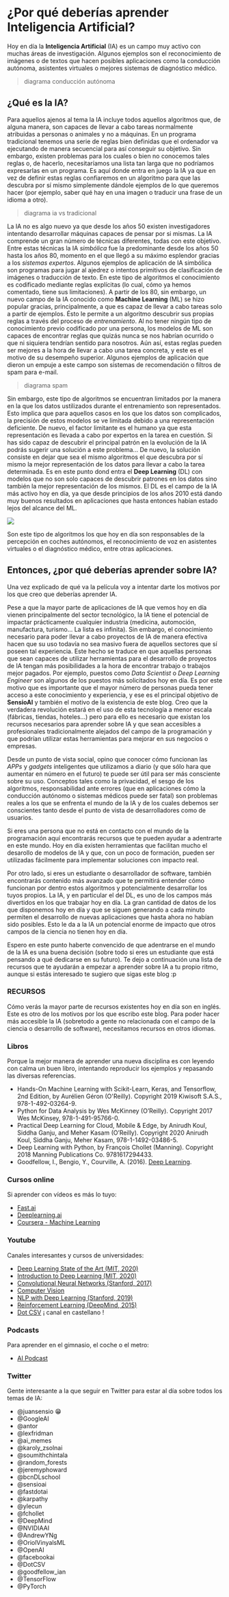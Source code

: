 # ¿Por qué deberías aprender Inteligencia Artificial?

Hoy en día la **Inteligencia Artificial** (IA) es un campo muy activo con muchas áreas de investigación. Algunos ejemplos son el reconocimiento de imágenes o de textos que hacen posibles aplicaciones como la conducción autónoma, asistentes virtuales o mejores sistemas de diagnóstico médico.

> diagrama conducción autónoma


## ¿Qué es la IA?

Para aquellos ajenos al tema la IA incluye todos aquellos algoritmos que, de alguna manera, son capaces de llevar a cabo tareas normalmente atribuidas a personas o animales y no a máquinas. En un programa tradicional tenemos una serie de reglas bien definidas que el ordenador va ejecutando de manera secuencial para así conseguir su objetivo. Sin embargo, existen problemas para los cuales o bien no conocemos tales reglas o, de hacerlo, necesitaríamos una lista tan larga que no podríamos expresarlas en un programa. Es aquí donde entra en juego la IA ya que en vez de definir estas reglas confiaremos en un algoritmo para que las descubra por sí mismo simplemente dándole ejemplos de lo que queremos hacer (por ejemplo, saber qué hay en una imagen o traducir una frase de un idioma a otro).

> diagrama ia vs tradicional

La IA no es algo nuevo ya que desde los años 50 existen investigadores intentando desarrollar máquinas capaces de pensar por si mismas. La IA comprende un gran número de técnicas diferentes, todas con este objetivo. Entre estas técnicas la IA *simbólica* fue la predominante desde los años 50 hasta los años 80, momento en el que llegó a su máximo esplendor gracias a los *sistemas expertos*. Algunos ejemplos de aplicación de IA simbólica son programas para jugar al ajedrez o intentos primitivos de clasificación de imágenes o traducción de texto. En este tipo de algoritmos el conocimiento es codificado mediante reglas explícitas (lo cual, cómo ya hemos comentado, tiene sus limitaciones). A partir de los 80, sin embargo, un nuevo campo de la IA conocido como **Machine Learning** (ML) se hizo popular gracias, principalmente, a que es capaz de llevar a cabo tareas solo a partir de ejemplos. Ésto le permite a un algoritmo descubrir sus propias reglas a través del proceso de *entrenamiento*. Al no tener ningún tipo de conocimiento previo codificado por una persona, los modelos de ML son capaces de encontrar reglas que quizás nunca se nos habrían ocurrido o que ni siquiera tendrían sentido para nosotros. Aún así, estas reglas pueden ser mejores a la hora de llevar a cabo una tarea concreta, y este es el motivo de su desempeño superior. Algunos ejemplos de aplicación que dieron un empuje a este campo son sistemas de recomendación o filtros de spam para e-mail.

> diagrama spam



Sin embargo, este tipo de algoritmos se encuentran limitados por la manera en la que los datos ustilizados durante el entrenamiento son representados. Esto implica que para aquellos casos en los que los datos son complicados, la precisión de estos modelos se ve limitada debido a una representación deficiente. De nuevo, el factor limitante es el humano ya que esta representación es llevada a cabo por expertos en la tarea en cuestión. Si has sido capaz de descubrir el principal patrón en la evolución de la IA podrás sugerir una solución a este problema... De nuevo, la solución consiste en dejar que sea el mismo algoritmos el que descubra por sí mismo la mejor representación de los datos para llevar a cabo la tarea determinada. Es en este punto dond entra el **Deep Learning** (DL) con modelos que no son solo capaces de descubrir patrones en los datos sino también la mejor representación de los mismos. El DL es el campo de la IA más activo hoy en día, ya que desde principios de los años 2010 está dando muy buenos resultados en aplicaciones que hasta entonces habían estado lejos del alcance del ML.

![](https://lawtomated.com/wp-content/uploads/2019/04/MLvsDL.png)

Son este tipo de algoritmos los que hoy en día son responsables de la percepción en coches autónomos, el reconocimiento de voz en asistentes virtuales o el diagnóstico médico, entre otras aplicaciones.

## Entonces, ¿por qué deberías aprender sobre IA?

Una vez explicado de qué va la película voy a intentar darte los motivos por los que creo que deberías aprender IA.

Pese a que la mayor parte de aplicaciones de IA que vemos hoy en día vienen principalmente del sector tecnológico, la IA tiene el potencial de impactar prácticamente cualquier industria (medicina, automoción, manufactura, turismo... La lista es infinita). Sin embargo, el conocimiento necesario para poder llevar a cabo proyectos de IA de manera efectiva hacen que su uso todavía no sea masivo fuera de aquellos sectores que sí poseen tal experiencia. Este hecho se traduce en que aquellas personas que sean capaces de utilizar herramientas para el desarrollo de proyectos de IA tengan más posibilidades a la hora de encontrar trabajo o trabajos mejor pagados. Por ejemplo, puestos como *Data Scientist* o *Deep Learning Engineer* son algunos de los puestos más solicitados hoy en día. Es por este motivo que es importante que el mayor número de personas pueda tener acceso a este conocimiento y experiencia, y ese es el principal objetivo de **SensioAI** y también el motivo de la existencia de este blog. Creo que la verdadera revolución estará en el uso de esta tecnología a menor escala (fábricas, tiendas, hoteles...) pero para ello es necesario que existan los recursos necesarios para aprender sobre IA y que sean accesibles a profesionales tradicionalmente alejados del campo de la programación y que podrían utilizar estas herramientas para mejorar en sus negocios o empresas.

Desde un punto de vista social, opino que conocer cómo funcionan las *APPs* y *gadgets* inteligentes que utilizamos a diario (y que sólo hara que aumentar en número en el futuro) te puede ser útil para ser más consciente sobre su uso. Conceptos tales como la privacidad, el sesgo de los algoritmos, responsabilidad ante errores (que en aplicaciones cómo la conducción autónomo o sistemas médicos puede ser fatal) son problemas reales a los que se enfrenta el mundo de la IA y de los cuales debemos ser conscientes tanto desde el punto de vista de desarrolladores como de usuarios.

Si eres una persona que no está en contacto con el mundo de la programación aquí encontrarás recursos que te pueden ayudar a adentrarte en este mundo. Hoy en día existen herramientas que facilitan mucho el desarollo de modelos de IA y que, con un poco de formación, pueden ser utilizadas fácilmente para implementar soluciones con impacto real.

Por otro lado, si eres un estudiante o desarrollador de software, también encontrarás contenido más avanzado que te permitirá entender cómo funcionan por dentro estos algoritmos y potencialmente desarrollar los tuyos propios. La IA, y en particular el del DL, es uno de los campos más divertidos en los que trabajar hoy en día. La gran cantidad de datos de los que disponemos hoy en día y que se siguen generando a cada minuto permiten el desarrollo de nuevas aplicaciones que hasta ahora no habían sido posibles. Esto le da a la IA un potencial enorme de impacto que otros campos de la ciencia no tienen hoy en día.

Espero en este punto haberte convencido de que adentrarse en el mundo de la IA es una buena decisión (sobre todo si eres un estudiante que está pensando a qué dedicarse en su futuro). Te dejo a continuación una lista de recursos que te ayudarán a empezar a aprender sobre IA a tu propio ritmo, aunque si estás interesado te sugiero que sigas este blog :p


### RECURSOS

Cómo verás la mayor parte de recursos existentes hoy en día son en inglés. Este es otro de los motivos por los que escribo este blog. Para poder hacer más accesible la IA (sobretodo a gente no relacionada con el campo de la ciencia o desarrollo de software), necesitamos recursos en otros idiomas.

### Libros

Porque la mejor manera de aprender una nueva disciplina es con leyendo con calma un buen libro, intentando reproducir los ejemplos y repasando las diversas referencias.

- Hands-On Machine Learning with Scikit-Learn, Keras, and Tensorflow, 2nd Edition, by Aurélien Géron (O'Reilly). Copyright 2019 Kiwisoft S.A.S., 978-1-492-03264-9.
- Python for Data Analysis by Wes McKinney (O’Reilly). Copyright 2017 Wes McKinsey, 978-1-491-95766-0.
- Practical Deep Learning for Cloud, Mobile & Edge, by Anirudh Koul, Siddha Ganju, and Meher Kasam (O’Reilly). Copyright 2020 Anirudh Koul, Siddha Ganju, Meher Kasam, 978-1-1492-03486-5.
- Deep Learning with Python, by François Chollet (Manning). Copyright 2018 Manning Publications Co. 9781617294433.
- Goodfellow, I., Bengio, Y., Courville, A. (2016). [Deep Learning](https://www.deeplearningbook.org/). 

### Cursos online

Si aprender con vídeos es más lo tuyo:

- [Fast.ai](https://www.fast.ai/) 
- [Deeplearning.ai](https://www.deeplearning.ai/)
- [Coursera - Machine Learning](https://www.coursera.org/learn/machine-learning) 


### Youtube

Canales interesantes y cursos de universidades:

- [Deep Learning State of the Art (MIT, 2020)](https://www.youtube.com/watch?v=0VH1Lim8gL8)
- [Introduction to Deep Learning (MIT, 2020)](https://www.youtube.com/watch?v=njKP3FqW3Sk)
- [Convolutional Neural Networks (Stanford, 2017)](https://www.youtube.com/playlist?list=PLzUTmXVwsnXod6WNdg57Yc3zFx_f-RYsq)
- [Computer Vision](https://www.youtube.com/watch?v=8jXIAWg_yHU&list=PLjMXczUzEYcHvw5YYSU92WrY8IwhTuq7p)
- [NLP with Deep Learning (Stanford, 2019)](https://www.youtube.com/watch?v=8rXD5-xhemo&list=PLoROMvodv4rOhcuXMZkNm7j3fVwBBY42z&index=1)
- [Reinforcement Learning (DeepMind, 2015) ](https://www.youtube.com/watch?list=PLqYmG7hTraZDM-OYHWgPebj2MfCFzFObQ&amp=&v=2pWv7GOvuf0)
- [Dot CSV](https://www.youtube.com/channel/UCy5znSnfMsDwaLlROnZ7Qbg/featured) ¡ canal en castellano !

### Podcasts

Para aprender en el gimnasio, el coche o el metro:

- [AI Podcast](https://www.youtube.com/user/lexfridman)

### Twitter

Gente interesante a la que seguir en Twitter para estar al día sobre todos los temas de IA:

- @juansensio 😁
- @GoogleAI
- @antor
- @lexfridman
- @ai_memes
- @karoly_zsolnai
- @soumithchintala
- @random_forests
- @jeremyphoward
- @bcnDLschool
- @sensioai
- @fastdotai
- @karpathy
- @ylecun
- @fchollet
- @DeepMind
- @NVIDIAAI
- @AndrewYNg
- @OriolVinyalsML
- @OpenAI
- @facebookai
- @DotCSV
- @goodfellow_ian
- @TensorFlow
- @PyTorch

